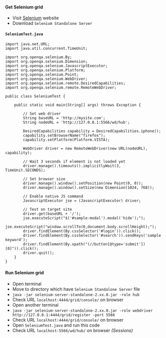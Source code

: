 #### Get Selenium grid

- Visit <a href="http://www.seleniumhq.org/download/" target="_blank">Selenium</a> website
- Download `Selenium Standalone Server`


#### `SeleniumTest.java`

~~~~
import java.net.URL;
import java.util.concurrent.TimeUnit;

import org.openqa.selenium.By;
import org.openqa.selenium.Dimension;
import org.openqa.selenium.JavascriptExecutor;
import org.openqa.selenium.Platform;
import org.openqa.selenium.Point;
import org.openqa.selenium.WebDriver;
import org.openqa.selenium.remote.DesiredCapabilities;
import org.openqa.selenium.remote.RemoteWebDriver;

public class SeleniumTest {

	public static void main(String[] args) throws Exception {

		// Set web driver
		String baseURL = 'http://mysite.com';
		String nodeURL = 'http://127.0.0.1:5566/wd/hub';

		DesiredCapabilities capability = DesiredCapabilities.iphone();
		capability.setBrowserName("firefox");
		capability.setPlatform(Platform.VISTA);

		WebDriver driver = new RemoteWebDriver(new URL(nodeURL), capability);
		
		// Wait 3 seconds if element is not loaded yet
		driver.manage().timeouts().implicitlyWait(3, TimeUnit.SECONDS);

		// Set browser size
		driver.manage().window().setPosition(new Point(0, 0));
		driver.manage().window().setSize(new Dimension(1024, 768));
		
		// Enable native JS command
		JavascriptExecutor jse = (JavascriptExecutor) driver;

		// Test on target site
		driver.get(baseURL + '/');
		jse.executeScript("$('#sample-modal').modal('hide');");
		jse.executeScript("window.scrollTo(0,document.body.scrollHeight);");
		driver.findElement(By.cssSelector('#login')).click();
		driver.findElement(By.cssSelector('#search')).sendKeys('sample keyword');
		driver.findElement(By.xpath("(//button[@type='submit'])[0]")).click();
		driver.quit();
	}
}
~~~~


#### Run Selenium grid

- Open terminal
- Move to directory which have `Selenium Standalone Server` file
- `java -jar selenium-server-standalone-2.xx.0.jar -role hub`
- Check URL `localhost:4444/grid/console/` on browser
- Open another terminal
- `java -jar selenium-server-standalone-2.xx.0.jar -role webdriver http://127.0.0.1:4444/grid/register -port 5566`
- Check URL `localhost:4444/grid/console/` on browser
- Open `SeleniumTest.java` and run this code
- Check URL `localhost:5566/wd/hub/` on browser *(Sessions)*
